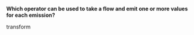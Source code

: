 **Which operator can be used to take a flow and emit one or more values for each emission?**

<div class="hint">
  transform
</div>

